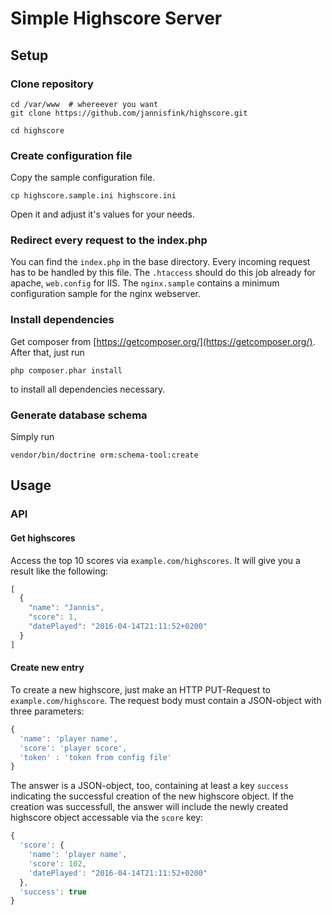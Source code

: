 # Simple Highscore Server

## Setup

### Clone repository
```
cd /var/www  # whereever you want
git clone https://github.com/jannisfink/highscore.git

cd highscore
```

### Create configuration file
Copy the sample configuration file.

```
cp highscore.sample.ini highscore.ini
```

Open it and adjust it's values for your needs.

### Redirect every request to the index.php
You can find the `index.php` in the base directory. Every incoming request has to be handled by this file.
The `.htaccess` should do this job already for apache, `web.config` for IIS. The `nginx.sample` contains a
minimum configuration sample for the nginx webserver.

### Install dependencies

Get composer from [https://getcomposer.org/](https://getcomposer.org/). After that, just run

```
php composer.phar install
```

to install all dependencies necessary.

### Generate database schema

Simply run

```
vendor/bin/doctrine orm:schema-tool:create
```

## Usage

###  API

#### Get highscores
Access the top 10 scores via `example.com/highscores`. It will give you a result like the following:

```javascript
[
  {
    "name": "Jannis",
    "score": 1,
    "datePlayed": "2016-04-14T21:11:52+0200"
  }
]
```

#### Create new entry
To create a new highscore, just make an HTTP PUT-Request
to `example.com/highscore`. The request body must contain a JSON-object with three parameters:

```javascript
{
  'name': 'player name',
  'score': 'player score',
  'token' : 'token from config file'
}
```

The answer is a JSON-object, too, containing at least a key `success` indicating the successful creation of the new
highscore object. If the creation was successfull, the answer will include the newly created highscore object accessable
via the `score` key:

```javascript
{
  'score': {
    'name': 'player name',
    'score': 102,
    'datePlayed': "2016-04-14T21:11:52+0200"
  },
  'success': true
}
```
